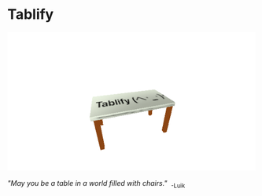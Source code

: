 # Tablify
<img src="doc/snapshot.png" alt="table" />

 *"May you be a table in a world filled with chairs."*
&nbsp;<sub>-Luik</sub>
